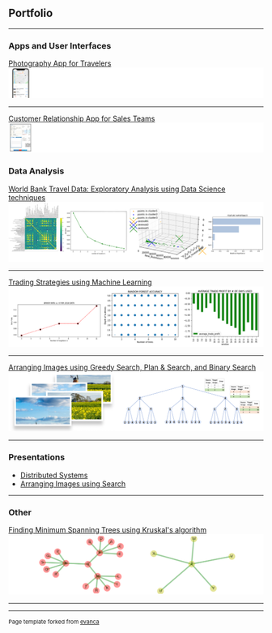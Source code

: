 ## Portfolio

---

### Apps and User Interfaces

[Photography App for Travelers](/sample_page)
<img src="images/travel_app_thumbnail.png?raw=true"/>

---

[Customer Relationship App for Sales Teams](/pdf/sample_presentation.pdf)
<img src="images/sales_app_thumbnail.png?raw=true"/>
### Data Analysis

[World Bank Travel Data: Exploratory Analysis using Data Science techniques](/sample_page)
<img src="images/combined_WDI_plots.png?raw=true"/>

---
[Trading Strategies using Machine Learning](/pdf/sample_presentation.pdf)
<img src="images/trading_strategies.png?raw=true"/>

---
[Arranging Images using Greedy Search, Plan & Search, and Binary Search](http://example.com/)
<img src="images/Arrange_Images.png?raw=true"/>

---

### Presentations

- [Distributed Systems](http://example.com/)
- [Arranging Images using Search](http://example.com/)

---

### Other

[Finding Minimum Spanning Trees using Kruskal's algorithm](http://example.com/)
<img src="images/minimum_spanning_trees.png?raw=true"/>

---




---
<p style="font-size:11px">Page template forked from <a href="https://github.com/evanca/quick-portfolio">evanca</a></p>
<!-- Remove above link if you don't want to attibute -->
